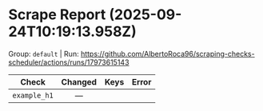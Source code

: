 # Scrape Report (2025-09-24T10:19:13.958Z)

Group: `default`  |  Run: https://github.com/AlbertoRoca96/scraping-checks-scheduler/actions/runs/17973615143

| Check | Changed | Keys | Error |
|---|:---:|:--|:--|
| `example_h1` | — |  |  |
